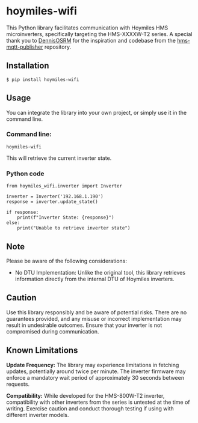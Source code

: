 # hoymiles-wifi

This Python library facilitates communication with Hoymiles HMS microinverters, specifically targeting the HMS-XXXXW-T2 series. A special thank you to [DennisOSRM](https://github.com/DennisOSRM) for the inspiration and codebase from the [hms-mqtt-publisher](https://github.com/DennisOSRM/hms-mqtt-publisher) repository.

## Installation

```
$ pip install hoymiles-wifi
```

## Usage

You can integrate the library into your own project, or simply use it in the command line.

### Command line:

```
hoymiles-wifi
```

This will retrieve the current inverter state.

### Python code

```
from hoymiles_wifi.inverter import Inverter

inverter = Inverter('192.168.1.190')
response = inverter.update_state()

if response:
    print(f"Inverter State: {response}")
else:
    print("Unable to retrieve inverter state")
```

## Note

Please be aware of the following considerations:

 - No DTU Implementation: Unlike the original tool, this library
   retrieves information directly from the internal DTU of Hoymiles
   inverters.

## Caution

Use this library responsibly and be aware of potential risks. There are no guarantees provided, and any misuse or incorrect implementation may result in undesirable outcomes. Ensure that your inverter is not compromised during communication.

  
## Known Limitations

**Update Frequency:** The library may experience limitations in fetching updates, potentially around twice per minute. The inverter firmware may enforce a mandatory wait period of approximately 30 seconds between requests.

**Compatibility:** While developed for the HMS-800W-T2 inverter, compatibility with other inverters from the series is untested at the time of writing. Exercise caution and conduct thorough testing if using with different inverter models.